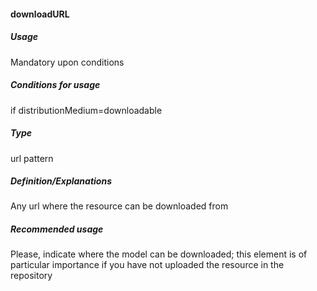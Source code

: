 #### downloadURL
##### Usage
Mandatory upon conditions
##### Conditions for usage
if distributionMedium=downloadable
##### Type
url pattern
##### Definition/Explanations
Any url where the resource can be downloaded from
##### Recommended usage
Please, indicate where the model can be downloaded; this element is of particular importance if you have not uploaded the resource in the repository
